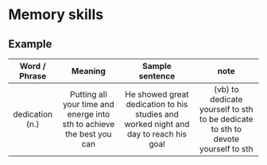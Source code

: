# Memory skills

## Example

| Word / Phrase       | Meaning                  | Sample sentence | note |
| :-----------------: | :----------------------: | :-------------: | :--: |
| dedication (n.)     | Putting all your time and energe into sth to achieve the best you can | He showed great dedication to his studies and worked night and day to reach his goal | (vb) to dedicate yourself to sth  to be dedicate to sth  to devote yourself to sth |